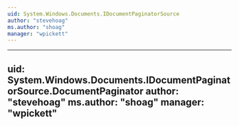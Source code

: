 ```yaml
---
uid: System.Windows.Documents.IDocumentPaginatorSource
author: "stevehoag"
ms.author: "shoag"
manager: "wpickett"
---
```


---
uid: System.Windows.Documents.IDocumentPaginatorSource.DocumentPaginator
author: "stevehoag"
ms.author: "shoag"
manager: "wpickett"
---
